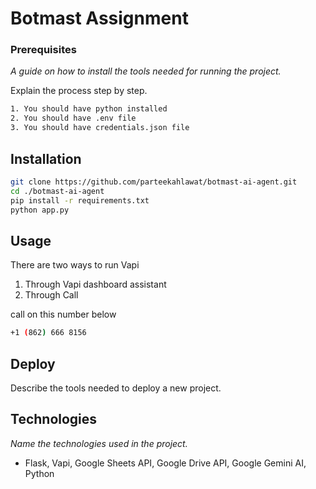 # Botmast Assignment

### Prerequisites

_A guide on how to install the tools needed for running the project._

Explain the process step by step.

```bash
1. You should have python installed
2. You should have .env file
3. You should have credentials.json file
```

## Installation
```bash
git clone https://github.com/parteekahlawat/botmast-ai-agent.git
cd ./botmast-ai-agent
pip install -r requirements.txt
python app.py
```

## Usage

There are two ways to run Vapi 
1. Through Vapi dashboard assistant
2. Through Call

call on this number below
```bash
+1 (862) 666 8156
```

## Deploy

Describe the tools needed to deploy a new project.

## Technologies

_Name the technologies used in the project._ 
* Flask, Vapi, Google Sheets API, Google Drive API, Google Gemini AI, Python
